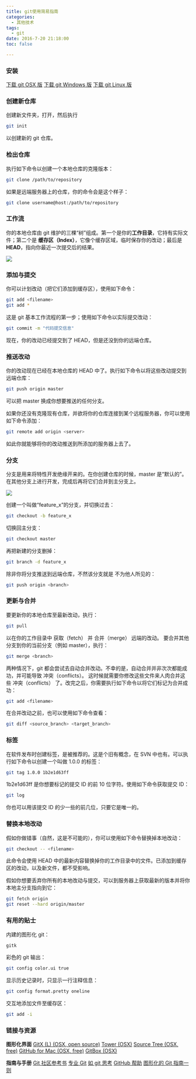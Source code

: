 ```yaml
---
title: git使用简易指南
categories:
  - 其他技术
tags:
  - git
date: 2016-7-20 21:18:00
toc: false

---
```


### 安装
[下载 git OSX 版](http://code.google.com/p/git-osx-installer/downloads/list?can=3)
[下载 git Windows 版](https://code.google.com/hosting/moved?project=msysgit)
[下载 git Linux 版](https://git-scm.com/book/en%2FGetting-Started-Installing-Git)

### 创建新仓库
创建新文件夹，打开，然后执行
```bash
git init
```
以创建新的 git 仓库。

### 检出仓库
执行如下命令以创建一个本地仓库的克隆版本：
```bash
git clone /path/to/repository 
```
如果是远端服务器上的仓库，你的命令会是这个样子：
```bash
git clone username@host:/path/to/repository
```

### 工作流
你的本地仓库由 git 维护的三棵“树”组成。第一个是你的**工作目录**，它持有实际文件；第二个是 **缓存区（Index）**，它像个缓存区域，临时保存你的改动；最后是**HEAD**，指向你最近一次提交后的结果。

![](1.png)
<!-- more -->

### 添加与提交
你可以计划改动（把它们添加到缓存区），使用如下命令：
```bash
git add <filename>
git add *
```
这是 git 基本工作流程的第一步；使用如下命令以实际提交改动：
```bash
git commit -m "代码提交信息"
```
现在，你的改动已经提交到了 HEAD，但是还没到你的远端仓库。

### 推送改动
你的改动现在已经在本地仓库的 HEAD 中了。执行如下命令以将这些改动提交到远端仓库：
```bash
git push origin master
```
可以把 master 换成你想要推送的任何分支。 

如果你还没有克隆现有仓库，并欲将你的仓库连接到某个远程服务器，你可以使用如下命令添加：
```bash
git remote add origin <server>
```
如此你就能够将你的改动推送到所添加的服务器上去了。

### 分支
分支是用来将特性开发绝缘开来的。在你创建仓库的时候，master 是“默认的”。在其他分支上进行开发，完成后再将它们合并到主分支上。

![](2.png)

创建一个叫做“feature_x”的分支，并切换过去：
```bash
git checkout -b feature_x
```
切换回主分支：
```bash
git checkout master
```
再把新建的分支删掉：
```bash
git branch -d feature_x
```
除非你将分支推送到远端仓库，不然该分支就是 不为他人所见的：
```bash
git push origin <branch>
```

### 更新与合并
要更新你的本地仓库至最新改动，执行：
```bash
git pull
```
以在你的工作目录中 获取（fetch） 并 合并（merge） 远端的改动。
要合并其他分支到你的当前分支（例如 master），执行：
```bash
git merge <branch>
```
两种情况下，git 都会尝试去自动合并改动。不幸的是，自动合并并非次次都能成功，并可能导致 冲突（conflicts）。 这时候就需要你修改这些文件来人肉合并这些 冲突（conflicts） 了。改完之后，你需要执行如下命令以将它们标记为合并成功：
```bash
git add <filename>
```
在合并改动之前，也可以使用如下命令查看：
```bash
git diff <source_branch> <target_branch>
```

### 标签
在软件发布时创建标签，是被推荐的。这是个旧有概念，在 SVN 中也有。可以执行如下命令以创建一个叫做 1.0.0 的标签：
```bash
git tag 1.0.0 1b2e1d63ff
```
1b2e1d63ff 是你想要标记的提交 ID 的前 10 位字符。使用如下命令获取提交 ID：
```bash
git log
```
你也可以用该提交 ID 的少一些的前几位，只要它是唯一的。

### 替换本地改动
假如你做错事（自然，这是不可能的），你可以使用如下命令替换掉本地改动：
```bash
git checkout -- <filename>
```
此命令会使用 HEAD 中的最新内容替换掉你的工作目录中的文件。已添加到缓存区的改动，以及新文件，都不受影响。

假如你想要丢弃你所有的本地改动与提交，可以到服务器上获取最新的版本并将你本地主分支指向到它：
```bash
git fetch origin
git reset --hard origin/master
```

### 有用的贴士
内建的图形化 git：
```bash
gitk
```
彩色的 git 输出：
```bash
git config color.ui true
```
显示历史记录时，只显示一行注释信息：
```bash
git config format.pretty oneline
```
交互地添加文件至缓存区：
```bash
git add -i
```

### 链接与资源
**图形化界面**
[GitX (L) (OSX, open source)](http://gitx.laullon.com/)
[Tower (OSX)](http://www.git-tower.com/)
[Source Tree (OSX, free)](http://www.sourcetreeapp.com/)
[GitHub for Mac (OSX, free)](http://mac.github.com/)
[GitBox (OSX)](https://itunes.apple.com/gb/app/gitbox/id403388357?mt=12)

**指南与手册**
[Git 社区参考书](https://git-scm.com/book/en/v2)
[专业 Git](http://progit.org/book/)
[如 git 思考](http://think-like-a-git.net/)
[GitHub 帮助](http://help.github.com/)
[图形化的 Git 指南一则](http://marklodato.github.com/visual-git-guide/index-en.html)
